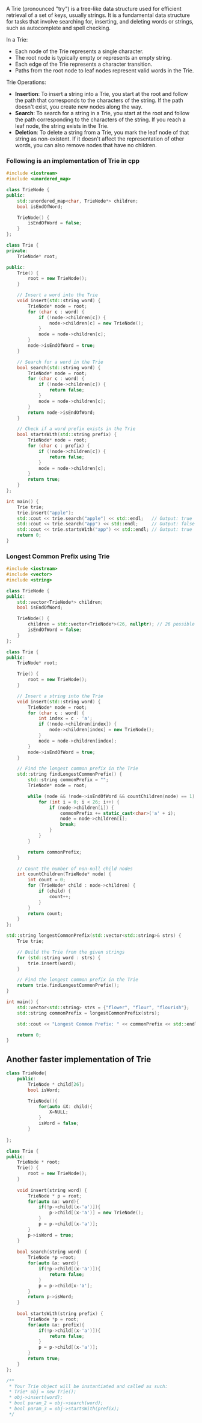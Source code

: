 A Trie (pronounced "try") is a tree-like data structure used for efficient retrieval of a set of keys, usually strings. It is a fundamental data structure for tasks that involve searching for, inserting, and deleting words or strings, such as autocomplete and spell checking.

In a Trie:

- Each node of the Trie represents a single character.
- The root node is typically empty or represents an empty string.
-  Each edge of the Trie represents a character transition.
- Paths from the root node to leaf nodes represent valid words in the Trie.

Trie Operations:

- **Insertion**: To insert a string into a Trie, you start at the root and follow the path that corresponds to the characters of the string. If the path doesn't exist, you create new nodes along the way.
-  **Search**: To search for a string in a Trie, you start at the root and follow the path corresponding to the characters of the string. If you reach a leaf node, the string exists in the Trie.
-  **Deletion**: To delete a string from a Trie, you mark the leaf node of that string as non-existent. If it doesn't affect the representation of other words, you can also remove nodes that have no children.

### Following is an implementation of Trie in cpp
```cpp
#include <iostream>
#include <unordered_map>

class TrieNode {
public:
    std::unordered_map<char, TrieNode*> children;
    bool isEndOfWord;

    TrieNode() {
        isEndOfWord = false;
    }
};

class Trie {
private:
    TrieNode* root;

public:
    Trie() {
        root = new TrieNode();
    }

    // Insert a word into the Trie
    void insert(std::string word) {
        TrieNode* node = root;
        for (char c : word) {
            if (!node->children[c]) {
                node->children[c] = new TrieNode();
            }
            node = node->children[c];
        }
        node->isEndOfWord = true;
    }

    // Search for a word in the Trie
    bool search(std::string word) {
        TrieNode* node = root;
        for (char c : word) {
            if (!node->children[c]) {
                return false;
            }
            node = node->children[c];
        }
        return node->isEndOfWord;
    }

    // Check if a word prefix exists in the Trie
    bool startsWith(std::string prefix) {
        TrieNode* node = root;
        for (char c : prefix) {
            if (!node->children[c]) {
                return false;
            }
            node = node->children[c];
        }
        return true;
    }
};

int main() {
    Trie trie;
    trie.insert("apple");
    std::cout << trie.search("apple") << std::endl;   // Output: true
    std::cout << trie.search("app") << std::endl;     // Output: false
    std::cout << trie.startsWith("app") << std::endl; // Output: true
    return 0;
}

```

### Longest Common Prefix using Trie
```cpp
#include <iostream>
#include <vector>
#include <string>

class TrieNode {
public:
    std::vector<TrieNode*> children;
    bool isEndOfWord;

    TrieNode() {
        children = std::vector<TrieNode*>(26, nullptr); // 26 possible characters (a-z)
        isEndOfWord = false;
    }
};

class Trie {
public:
    TrieNode* root;

    Trie() {
        root = new TrieNode();
    }

    // Insert a string into the Trie
    void insert(std::string word) {
        TrieNode* node = root;
        for (char c : word) {
            int index = c - 'a';
            if (!node->children[index]) {
                node->children[index] = new TrieNode();
            }
            node = node->children[index];
        }
        node->isEndOfWord = true;
    }

    // Find the longest common prefix in the Trie
    std::string findLongestCommonPrefix() {
        std::string commonPrefix = "";
        TrieNode* node = root;

        while (node && !node->isEndOfWord && countChildren(node) == 1) {
            for (int i = 0; i < 26; i++) {
                if (node->children[i]) {
                    commonPrefix += static_cast<char>('a' + i);
                    node = node->children[i];
                    break;
                }
            }
        }

        return commonPrefix;
    }

    // Count the number of non-null child nodes
    int countChildren(TrieNode* node) {
        int count = 0;
        for (TrieNode* child : node->children) {
            if (child) {
                count++;
            }
        }
        return count;
    }
};

std::string longestCommonPrefix(std::vector<std::string>& strs) {
    Trie trie;

    // Build the Trie from the given strings
    for (std::string word : strs) {
        trie.insert(word);
    }

    // Find the longest common prefix in the Trie
    return trie.findLongestCommonPrefix();
}

int main() {
    std::vector<std::string> strs = {"flower", "flour", "flourish"};
    std::string commonPrefix = longestCommonPrefix(strs);

    std::cout << "Longest Common Prefix: " << commonPrefix << std::endl; // Output: "flo"

    return 0;
}

```


## Another faster implementation of Trie
```cpp
class TrieNode{
    public: 
        TrieNode * child[26];
        bool isWord;

        TrieNode(){
            for(auto &X: child){
                X=NULL;
            }
            isWord = false;
        }
        
};

class Trie {
public:
    TrieNode * root;
    Trie() {
        root = new TrieNode();
    }
    
    void insert(string word) {
        TrieNode * p = root;
        for(auto &x: word){
            if(!p->child[(x-'a')]){
                p->child[(x-'a')] = new TrieNode();
            }
            p = p->child[(x-'a')];
        }
        p->isWord = true;
    }
    
    bool search(string word) {
        TrieNode *p =root;
        for(auto &x: word){
            if(!p->child[(x-'a')]){
                return false;
            }
            p = p->child[x-'a'];
        }
        return p->isWord;
    }
    
    bool startsWith(string prefix) {
        TrieNode *p = root;
        for(auto &x: prefix){
            if(!p->child[(x-'a')]){
                return false;
            }
            p = p->child[(x-'a')];
        }
        return true;
    }
};

/**
 * Your Trie object will be instantiated and called as such:
 * Trie* obj = new Trie();
 * obj->insert(word);
 * bool param_2 = obj->search(word);
 * bool param_3 = obj->startsWith(prefix);
 */
```
